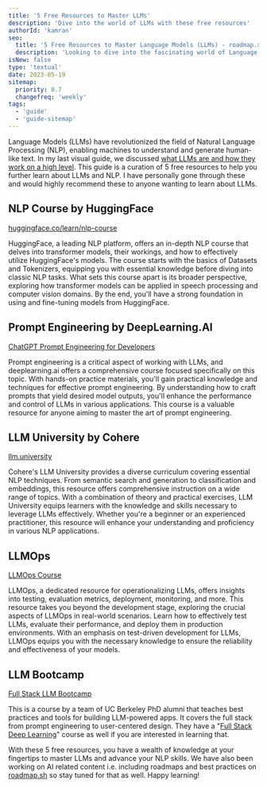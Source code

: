 ```yaml
---
title: '5 Free Resources to Master LLMs'
description: 'Dive into the world of LLMs with these free resources'
authorId: 'kamran'
seo:
  title: '5 Free Resources to Master Language Models (LLMs) - roadmap.sh'
  description: 'Looking to dive into the fascinating world of Language Models (LLMs)? Discover the top 5 free resources that will help you learn and excel in understanding LLMs. From comprehensive tutorials to interactive courses, this blog post provides you with the ultimate guide to sharpen your skills and unravel the potential of language models. Start your journey today and become a pro in LLMs without spending a dime!'
isNew: false
type: 'textual'
date: 2023-05-19
sitemap:
  priority: 0.7
  changefreq: 'weekly'
tags:
  - 'guide'
  - 'guide-sitemap'
---
```


Language Models (LLMs) have revolutionized the field of Natural Language Processing (NLP), enabling machines to understand and generate human-like text. In my last visual guide, we discussed [what LLMs are and how they work on a high level](https://roadmap.sh/guides/introduction-to-llms). This guide is a curation of 5 free resources to help you further learn about LLMs and NLP. I have personally gone through these and would highly recommend these to anyone wanting to learn about LLMs.

## NLP Course by HuggingFace

[huggingface.co/learn/nlp-course](https://huggingface.co/learn/nlp-course/chapter1/1)

HuggingFace, a leading NLP platform, offers an in-depth NLP course that delves into transformer models, their workings, and how to effectively utilize HuggingFace's models. The course starts with the basics of Datasets and Tokenizers, equipping you with essential knowledge before diving into classic NLP tasks. What sets this course apart is its broader perspective, exploring how transformer models can be applied in speech processing and computer vision domains. By the end, you'll have a strong foundation in using and fine-tuning models from HuggingFace.

## Prompt Engineering by DeepLearning.AI

[ChatGPT Prompt Engineering for Developers](https://deeplearning.ai/short-courses/chatgpt-prompt-engineering-for-developers/)

Prompt engineering is a critical aspect of working with LLMs, and deeplearning.ai offers a comprehensive course focused specifically on this topic. With hands-on practice materials, you'll gain practical knowledge and techniques for effective prompt engineering. By understanding how to craft prompts that yield desired model outputs, you'll enhance the performance and control of LLMs in various applications. This course is a valuable resource for anyone aiming to master the art of prompt engineering.

## LLM University by Cohere

[llm.university](https://docs.cohere.com/docs/llmu)

Cohere's LLM University provides a diverse curriculum covering essential NLP techniques. From semantic search and generation to classification and embeddings, this resource offers comprehensive instruction on a wide range of topics. With a combination of theory and practical exercises, LLM University equips learners with the knowledge and skills necessary to leverage LLMs effectively. Whether you're a beginner or an experienced practitioner, this resource will enhance your understanding and proficiency in various NLP applications.

## LLMOps

[LLMOps Course](https://fullstackdeeplearning.com/llm-bootcamp/spring-2023/llmops/)

LLMOps, a dedicated resource for operationalizing LLMs, offers insights into testing, evaluation metrics, deployment, monitoring, and more. This resource takes you beyond the development stage, exploring the crucial aspects of LLMOps in real-world scenarios. Learn how to effectively test LLMs, evaluate their performance, and deploy them in production environments. With an emphasis on test-driven development for LLMs, LLMOps equips you with the necessary knowledge to ensure the reliability and effectiveness of your models.

## LLM Bootcamp

[Full Stack LLM Bootcamp](https://fullstackdeeplearning.com/llm-bootcamp/)

This is a course by a team of UC Berkeley PhD alumni that teaches best practices and tools for building LLM-powered apps. It covers the full stack from prompt engineering to user-centered design. They have a "[Full Stack Deep Learning](https://fullstackdeeplearning.com/course/)" course as well if you are interested in learning that.

With these 5 free resources, you have a wealth of knowledge at your fingertips to master LLMs and advance your NLP skills. We have also been working on AI related content i.e. including roadmaps and best practices on [roadmap.sh](https://roadmap.sh) so stay tuned for that as well. Happy learning!
